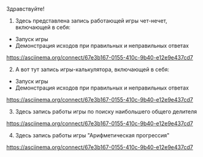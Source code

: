 Здравствуйте!

1. Здесь представлена запись работающей игры чет-нечет, включающей в себя:
- Запуск игры
- Демонстрация исходов при правильных и неправильных ответах


https://asciinema.org/connect/67e3b167-0155-410c-9b40-e12e9e437cd7


2. А вот тут запись игры-калькулятора, включающей в себя:
- Запуск игры
- Демонстрация исходов при правильных и неправильных ответах

https://asciinema.org/connect/67e3b167-0155-410c-9b40-e12e9e437cd7

3. Здесь запись работы игры по поиску наибольшего общего делителя

https://asciinema.org/connect/67e3b167-0155-410c-9b40-e12e9e437cd7

4. Здесь запись работы игры "Арифметическая прогрессия"

https://asciinema.org/connect/67e3b167-0155-410c-9b40-e12e9e437cd7
